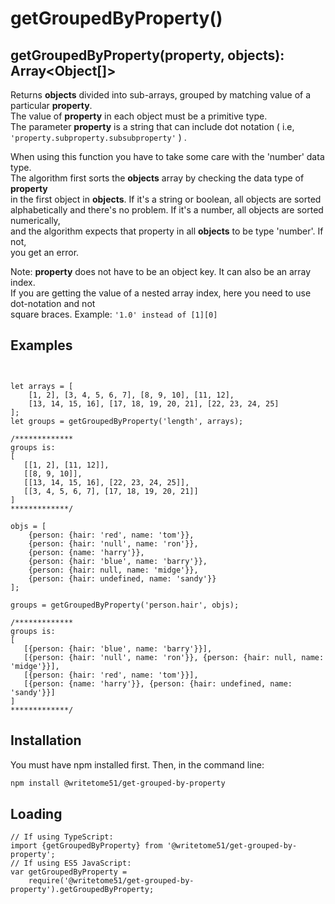 # getGroupedByProperty()
## getGroupedByProperty(property, objects): Array<Object[]>

Returns <b>objects</b> divided into sub-arrays, grouped by matching value of a particular 
<b>property</b>.  
The value of <b>property</b> in each object must be a primitive type.  
The parameter <b>property</b> is a string that can include dot notation ( i.e,  `'property.subproperty.subsubproperty'` ) .   

When using this function you have to take some care with the 'number' data type.  
The algorithm first sorts the <b>objects</b> array by checking the data type of <b>property</b>  
in the first object in <b>objects</b>. If it's a string or boolean, all objects are sorted  
alphabetically and there's no problem. If it's a number, all objects are sorted numerically,  
and the algorithm expects that property in all <b>objects</b> to be type 'number'. If not,  
you get an error. 

Note:  <b>property</b> does not have to be an object key. It can also be an array index.  
If you are getting the value of a nested array index, here you need to use dot-notation and not  
square braces.  Example: `'1.0' instead of [1][0]`

## Examples
```


let arrays = [
	[1, 2], [3, 4, 5, 6, 7], [8, 9, 10], [11, 12], 
	[13, 14, 15, 16], [17, 18, 19, 20, 21], [22, 23, 24, 25]
];
let groups = getGroupedByProperty('length', arrays);

/*************
groups is:
[
   [[1, 2], [11, 12]],
   [[8, 9, 10]],
   [[13, 14, 15, 16], [22, 23, 24, 25]],
   [[3, 4, 5, 6, 7], [17, 18, 19, 20, 21]]
]
*************/

objs = [
	{person: {hair: 'red', name: 'tom'}},
	{person: {hair: 'null', name: 'ron'}},
	{person: {name: 'harry'}},
	{person: {hair: 'blue', name: 'barry'}},
	{person: {hair: null, name: 'midge'}},
	{person: {hair: undefined, name: 'sandy'}}
];

groups = getGroupedByProperty('person.hair', objs);

/*************
groups is:
[
   [{person: {hair: 'blue', name: 'barry'}}],
   [{person: {hair: 'null', name: 'ron'}}, {person: {hair: null, name: 'midge'}}],
   [{person: {hair: 'red', name: 'tom'}}],
   [{person: {name: 'harry'}}, {person: {hair: undefined, name: 'sandy'}}]
]
*************/
```

## Installation

You must have npm installed first.  Then, in the command line:

```bash
npm install @writetome51/get-grouped-by-property
```
## Loading
```
// If using TypeScript:
import {getGroupedByProperty} from '@writetome51/get-grouped-by-property';
// If using ES5 JavaScript:
var getGroupedByProperty = 
	require('@writetome51/get-grouped-by-property').getGroupedByProperty;
```

